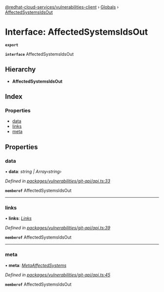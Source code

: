 [@redhat-cloud-services/vulnerabilities-client](../README.md) › [Globals](../globals.md) › [AffectedSystemsIdsOut](affectedsystemsidsout.md)

# Interface: AffectedSystemsIdsOut

**`export`** 

**`interface`** AffectedSystemsIdsOut

## Hierarchy

* **AffectedSystemsIdsOut**

## Index

### Properties

* [data](affectedsystemsidsout.md#data)
* [links](affectedsystemsidsout.md#links)
* [meta](affectedsystemsidsout.md#meta)

## Properties

###  data

• **data**: *string | Array‹string›*

*Defined in [packages/vulnerabilities/git-api/api.ts:33](https://github.com/leSamo/javascript-clients/blob/master/packages/vulnerabilities/git-api/api.ts#L33)*

**`memberof`** AffectedSystemsIdsOut

___

###  links

• **links**: *[Links](links.md)*

*Defined in [packages/vulnerabilities/git-api/api.ts:39](https://github.com/leSamo/javascript-clients/blob/master/packages/vulnerabilities/git-api/api.ts#L39)*

**`memberof`** AffectedSystemsIdsOut

___

###  meta

• **meta**: *[MetaAffectedSystems](metaaffectedsystems.md)*

*Defined in [packages/vulnerabilities/git-api/api.ts:45](https://github.com/leSamo/javascript-clients/blob/master/packages/vulnerabilities/git-api/api.ts#L45)*

**`memberof`** AffectedSystemsIdsOut
